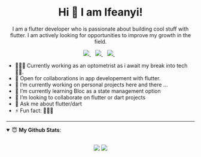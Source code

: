 <H1 align='center'>Hi 👋 I am Ifeanyi!</H1>
<p align='center'>I am a flutter developer who is passionate about building cool stuff with flutter. I am actively looking for opportunities to improve my growth in the field.</p>

<p align='center'>
<a href="https://twitter.com/onuoha_ifeanyi">
  <img src="https://img.shields.io/badge/twitter-%231DA1F2.svg?&style=for-the-badge&logo=twitter&logoColor=white" />
</a>&nbsp;&nbsp;
<a href="mailto:onuifeanyi95@gmail.com">
  <img src="https://img.shields.io/badge/email-%23D14836.svg?&style=for-the-badge&logo=gmail&logoColor=white" />
</a>&nbsp;&nbsp;
<a href="https://www.linkedin.com/in/ifeanyi-onuoha-8402021b1/">
  <img src="https://img.shields.io/badge/linkedin-%230077B5.svg?&style=for-the-badge&logo=linkedin&logoColor=white" />
</a>&nbsp;&nbsp;
<!-- <img src="https://gpvc.arturio.dev/o-ifeanyi" /> -->
</p>

- 👨🏽‍💻 Currently working as an optometrist as i await my break into tech 🤞🏽.
- 🤝 Open for collaborations in app developement with flutter.
- 🔭 I’m currently working on personal projects here and there ...
- 🌱 I’m currently learning Bloc as a state management option
- 👯 I’m looking to collaborate on flutter or dart projects
- 💬 Ask me about flutter/dart
- ⚡ Fun fact: 🤷🏽‍♂️

---
<details open>
 <summary> 😇 <b>My Github Stats</b>: </summary>
<br>
<p align = "center">
  <img src = "https://github-readme-stats.vercel.app/api?username=o-ifeanyi&show_icons=true&theme=tokyonight&line_height=33">
  <img src = "https://github-readme-stats.vercel.app/api/top-langs/?username=o-ifeanyi&hide=css,java,html&theme=tokyonight">
</p>
</details>
